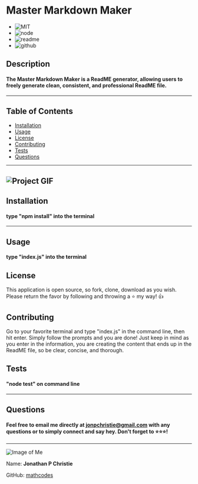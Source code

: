 
# Master Markdown Maker

* ![MIT](https://img.shields.io/badge/License-MIT-orange/)
* ![node](https://img.shields.io/badge/node.js-enabled-green/)
* ![readme](https://img.shields.io/badge/README-generator-blue/)
* ![github](https://img.shields.io/badge/GitHub-enabled-black/)

## Description
#### The Master Markdown Maker is a ReadME generator, allowing users to freely generate clean, consistent, and professional ReadME file. 
---
## Table of Contents

* [Installation](#installation)
* [Usage](#usage)
* [License](#license)
* [Contributing](#contributing)
* [Tests](#tests)
* [Questions](#questions)
---

![Project GIF](https://github.com/mathcodes/ReadMe-Generator/blob/master/assets/NPM_READMEGEN.gif?raw=true)
---

## Installation
#### type "npm install" into the terminal
---
## Usage
#### type "index.js" into the terminal
## License
This application is open source, so fork, clone, download as you wish. Please return the favor by following and throwing a :star: my way! :+1:
## Contributing
Go to your favorite terminal and type "index.js" in the command line, then hit enter. Simply follow the prompts and you are done! Just keep in mind as you enter in the information, you are creating the content that ends up in the ReadME file, so be clear, concise, and thorough. 
## Tests
#### "node test" on command line
---
## Questions
#### Feel free to email me directly at jonpchristie@gmail.com with any questions or to simply connect and say hey. Don't forget to :star::star::star:!
---

![Image of Me](https://avatars0.githubusercontent.com/u/17928947?v=4)

Name: __Jonathan P Christie__

GitHub: [mathcodes](https://github.com/mathcodes)  
